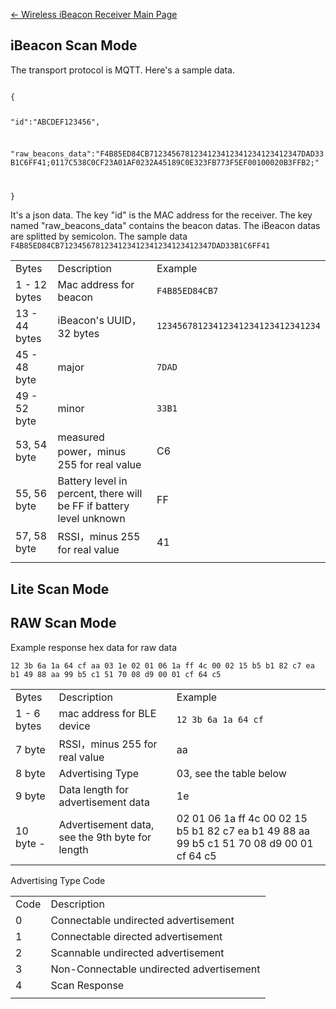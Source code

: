 [← Wireless iBeacon Receiver Main
Page](Wireless_iBeacon_Receiver.md)

## iBeacon Scan Mode

The transport protocol is MQTT. Here's a sample data.

<code>
{

"id":"ABCDEF123456",

"raw_beacons_data":"F4B85ED84CB7123456781234123412341234123412347DAD33B1C6FF41;0117C538C0CF23A01AF0232A45189C0E323FB773F5EF00100020B3FFB2;"

} </code>

It's a json data. The key "id" is the MAC address for the receiver. The
key named "raw_beacons_data" contains the beacon datas. The iBeacon
datas are splitted by semicolon. The sample data
`F4B85ED84CB7123456781234123412341234123412347DAD33B1C6FF41`

|               |                                                                     |                                    |
| ------------- | ------------------------------------------------------------------- | ---------------------------------- |
| Bytes         | Description                                                         | Example                            |
| 1 - 12 bytes  | Mac address for beacon                                              | `F4B85ED84CB7`                     |
| 13 - 44 bytes | iBeacon's UUID，32 bytes                                             | `12345678123412341234123412341234` |
| 45 - 48 byte  | major                                                               | `7DAD`                             |
| 49 - 52 byte  | minor                                                               | `33B1`                             |
| 53, 54 byte   | measured power，minus 255 for real value                             | C6                                 |
| 55, 56 byte   | Battery level in percent, there will be FF if battery level unknown | FF                                 |
| 57, 58 byte   | RSSI，minus 255 for real value                                       | 41                                 |
|  |

## Lite Scan Mode

## RAW Scan Mode

Example response hex data for raw data

`12 3b 6a 1a 64 cf aa 03 1e 02 01 06 1a ff 4c 00 02 15 b5 b1 82 c7 ea
b1 49 88 aa 99 b5 c1 51 70 08 d9 00 01 cf 64
c5`

|             |                                                 |                                                                                           |
| ----------- | ----------------------------------------------- | ----------------------------------------------------------------------------------------- |
| Bytes       | Description                                     | Example                                                                                   |
| 1 - 6 bytes | mac address for BLE device                      | `12 3b 6a 1a 64 cf`                                                                       |
| 7 byte      | RSSI，minus 255 for real value                   | aa                                                                                        |
| 8 byte      | Advertising Type                                | 03, see the table below                                                                   |
| 9 byte      | Data length for advertisement data              | 1e                                                                                        |
| 10 byte -   | Advertisement data, see the 9th byte for length | 02 01 06 1a ff 4c 00 02 15 b5 b1 82 c7 ea b1 49 88 aa 99 b5 c1 51 70 08 d9 00 01 cf 64 c5 |

Advertising Type Code

|      |                                          |
| ---- | ---------------------------------------- |
| Code | Description                              |
| 0    | Connectable undirected advertisement     |
| 1    | Connectable directed advertisement       |
| 2    | Scannable undirected advertisement       |
| 3    | Non-Connectable undirected advertisement |
| 4    | Scan Response                            |
|  |